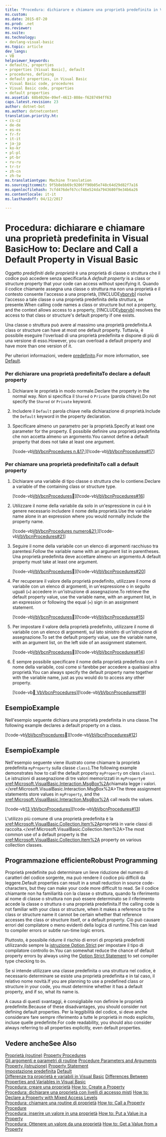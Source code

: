 ```yaml
---
title: "Procedura: dichiarare e chiamare una proprietà predefinita in Visual Basic | Documenti di Microsoft"
ms.custom: 
ms.date: 2015-07-20
ms.prod: .net
ms.reviewer: 
ms.suite: 
ms.technology:
- devlang-visual-basic
ms.topic: article
dev_langs:
- VB
helpviewer_keywords:
- defaults, properties
- properties [Visual Basic], default
- procedures, defining
- default properties, in Visual Basic
- Visual Basic code, procedures
- Visual Basic code, properties
- default properties
ms.assetid: 68b4026e-09ef-4613-808e-f6287494ff63
caps.latest.revision: 23
author: dotnet-bot
ms.author: dotnetcontent
translation.priority.ht:
- cs-cz
- de-de
- es-es
- fr-fr
- it-it
- ja-jp
- ko-kr
- pl-pl
- pt-br
- ru-ru
- tr-tr
- zh-cn
- zh-tw
ms.translationtype: Machine Translation
ms.sourcegitcommit: 9f5b8ebb69c9206ff90b05e748c64d29d82f7a16
ms.openlocfilehash: 7cfd476def67ccf46e524da7943680f9e34b6a26
ms.contentlocale: it-it
ms.lasthandoff: 04/12/2017

---
```

# <a name="how-to-declare-and-call-a-default-property-in-visual-basic"></a><span data-ttu-id="a8149-102">Procedura: dichiarare e chiamare una proprietà predefinita in Visual Basic</span><span class="sxs-lookup"><span data-stu-id="a8149-102">How to: Declare and Call a Default Property in Visual Basic</span></span>
<span data-ttu-id="a8149-103">Oggetto *predefiniti delle proprietà* è una proprietà di classe o struttura che il codice può accedere senza specificarla.</span><span class="sxs-lookup"><span data-stu-id="a8149-103">A *default property* is a class or structure property that your code can access without specifying it.</span></span> <span data-ttu-id="a8149-104">Quando il codice chiamante assegna una classe o struttura ma non una proprietà e il contesto consente l'accesso a una proprietà, [!INCLUDE[vbprvb](../../../../csharp/programming-guide/concepts/linq/includes/vbprvb_md.md)] risolve l'accesso a tale classe o una proprietà predefinita della struttura, se presente.</span><span class="sxs-lookup"><span data-stu-id="a8149-104">When calling code names a class or structure but not a property, and the context allows access to a property, [!INCLUDE[vbprvb](../../../../csharp/programming-guide/concepts/linq/includes/vbprvb_md.md)] resolves the access to that class or structure's default property if one exists.</span></span>  
  
 <span data-ttu-id="a8149-105">Una classe o struttura può avere al massimo una proprietà predefinita.</span><span class="sxs-lookup"><span data-stu-id="a8149-105">A class or structure can have at most one default property.</span></span> <span data-ttu-id="a8149-106">Tuttavia, è possibile eseguire l'overload di una proprietà predefinita e dispone di più di una versione di esso.</span><span class="sxs-lookup"><span data-stu-id="a8149-106">However, you can overload a default property and have more than one version of it.</span></span>  
  
 <span data-ttu-id="a8149-107">Per ulteriori informazioni, vedere [predefinito](../../../../visual-basic/language-reference/modifiers/default.md).</span><span class="sxs-lookup"><span data-stu-id="a8149-107">For more information, see [Default](../../../../visual-basic/language-reference/modifiers/default.md).</span></span>  
  
### <a name="to-declare-a-default-property"></a><span data-ttu-id="a8149-108">Per dichiarare una proprietà predefinita</span><span class="sxs-lookup"><span data-stu-id="a8149-108">To declare a default property</span></span>  
  
1.  <span data-ttu-id="a8149-109">Dichiarare le proprietà in modo normale.</span><span class="sxs-lookup"><span data-stu-id="a8149-109">Declare the property in the normal way.</span></span> <span data-ttu-id="a8149-110">Non si specifica il `Shared` o `Private` (parola chiave).</span><span class="sxs-lookup"><span data-stu-id="a8149-110">Do not specify the `Shared` or `Private` keyword.</span></span>  
  
2.  <span data-ttu-id="a8149-111">Includere il `Default` parola chiave nella dichiarazione di proprietà.</span><span class="sxs-lookup"><span data-stu-id="a8149-111">Include the `Default` keyword in the property declaration.</span></span>  
  
3.  <span data-ttu-id="a8149-112">Specificare almeno un parametro per la proprietà.</span><span class="sxs-lookup"><span data-stu-id="a8149-112">Specify at least one parameter for the property.</span></span> <span data-ttu-id="a8149-113">È possibile definire una proprietà predefinita che non accetta almeno un argomento.</span><span class="sxs-lookup"><span data-stu-id="a8149-113">You cannot define a default property that does not take at least one argument.</span></span>  
  
     <span data-ttu-id="a8149-114">[!code-vb[VbVbcnProcedures n.&17;](./codesnippet/VisualBasic/how-to-declare-and-call-a-default-property_1.vb)]</span><span class="sxs-lookup"><span data-stu-id="a8149-114">[!code-vb[VbVbcnProcedures#17](./codesnippet/VisualBasic/how-to-declare-and-call-a-default-property_1.vb)]</span></span>  
  
### <a name="to-call-a-default-property"></a><span data-ttu-id="a8149-115">Per chiamare una proprietà predefinita</span><span class="sxs-lookup"><span data-stu-id="a8149-115">To call a default property</span></span>  
  
1.  <span data-ttu-id="a8149-116">Dichiarare una variabile di tipo classe o struttura che lo contiene.</span><span class="sxs-lookup"><span data-stu-id="a8149-116">Declare a variable of the containing class or structure type.</span></span>  
  
     <span data-ttu-id="a8149-117">[!code-vb[VbVbcnProcedures&#16;](./codesnippet/VisualBasic/how-to-declare-and-call-a-default-property_2.vb)]</span><span class="sxs-lookup"><span data-stu-id="a8149-117">[!code-vb[VbVbcnProcedures#16](./codesnippet/VisualBasic/how-to-declare-and-call-a-default-property_2.vb)]</span></span>  
  
2.  <span data-ttu-id="a8149-118">Utilizzare il nome della variabile da solo in un'espressione in cui è in genere necessario includere il nome della proprietà.</span><span class="sxs-lookup"><span data-stu-id="a8149-118">Use the variable name alone in an expression where you would normally include the property name.</span></span>  
  
     <span data-ttu-id="a8149-119">[!code-vb[VbVbcnProcedures numero&21;](./codesnippet/VisualBasic/how-to-declare-and-call-a-default-property_3.vb)]</span><span class="sxs-lookup"><span data-stu-id="a8149-119">[!code-vb[VbVbcnProcedures#21](./codesnippet/VisualBasic/how-to-declare-and-call-a-default-property_3.vb)]</span></span>  
  
3.  <span data-ttu-id="a8149-120">Seguire il nome della variabile con un elenco di argomenti racchiuso tra parentesi.</span><span class="sxs-lookup"><span data-stu-id="a8149-120">Follow the variable name with an argument list in parentheses.</span></span> <span data-ttu-id="a8149-121">Una proprietà predefinita deve accettare almeno un argomento.</span><span class="sxs-lookup"><span data-stu-id="a8149-121">A default property must take at least one argument.</span></span>  
  
     <span data-ttu-id="a8149-122">[!code-vb[VbVbcnProcedures&#20;](./codesnippet/VisualBasic/how-to-declare-and-call-a-default-property_4.vb)]</span><span class="sxs-lookup"><span data-stu-id="a8149-122">[!code-vb[VbVbcnProcedures#20](./codesnippet/VisualBasic/how-to-declare-and-call-a-default-property_4.vb)]</span></span>  
  
4.  <span data-ttu-id="a8149-123">Per recuperare il valore della proprietà predefinito, utilizzare il nome di variabile con un elenco di argomenti, in un'espressione o in seguito uguali (`=`) accedere in un'istruzione di assegnazione.</span><span class="sxs-lookup"><span data-stu-id="a8149-123">To retrieve the default property value, use the variable name, with an argument list, in an expression or following the equal (`=`) sign in an assignment statement.</span></span>  
  
     <span data-ttu-id="a8149-124">[!code-vb[VbVbcnProcedures&#15;](./codesnippet/VisualBasic/how-to-declare-and-call-a-default-property_5.vb)]</span><span class="sxs-lookup"><span data-stu-id="a8149-124">[!code-vb[VbVbcnProcedures#15](./codesnippet/VisualBasic/how-to-declare-and-call-a-default-property_5.vb)]</span></span>  
  
5.  <span data-ttu-id="a8149-125">Per impostare il valore della proprietà predefinito, utilizzare il nome di variabile con un elenco di argomenti, sul lato sinistro di un'istruzione di assegnazione.</span><span class="sxs-lookup"><span data-stu-id="a8149-125">To set the default property value, use the variable name, with an argument list, on the left side of an assignment statement.</span></span>  
  
     <span data-ttu-id="a8149-126">[!code-vb[VbVbcnProcedures&#14;](./codesnippet/VisualBasic/how-to-declare-and-call-a-default-property_6.vb)]</span><span class="sxs-lookup"><span data-stu-id="a8149-126">[!code-vb[VbVbcnProcedures#14](./codesnippet/VisualBasic/how-to-declare-and-call-a-default-property_6.vb)]</span></span>  
  
6.  <span data-ttu-id="a8149-127">È sempre possibile specificare il nome della proprietà predefinita con il nome della variabile, così come si farebbe per accedere a qualsiasi altra proprietà.</span><span class="sxs-lookup"><span data-stu-id="a8149-127">You can always specify the default property name together with the variable name, just as you would do to access any other property.</span></span>  
  
     <span data-ttu-id="a8149-128">[!code-vb[&#19; VbVbcnProcedures](./codesnippet/VisualBasic/how-to-declare-and-call-a-default-property_7.vb)]</span><span class="sxs-lookup"><span data-stu-id="a8149-128">[!code-vb[VbVbcnProcedures#19](./codesnippet/VisualBasic/how-to-declare-and-call-a-default-property_7.vb)]</span></span>  
  
## <a name="example"></a><span data-ttu-id="a8149-129">Esempio</span><span class="sxs-lookup"><span data-stu-id="a8149-129">Example</span></span>  
 <span data-ttu-id="a8149-130">Nell'esempio seguente dichiara una proprietà predefinita in una classe.</span><span class="sxs-lookup"><span data-stu-id="a8149-130">The following example declares a default property on a class.</span></span>  
  
 <span data-ttu-id="a8149-131">[!code-vb[VbVbcnProcedures&#12;](./codesnippet/VisualBasic/how-to-declare-and-call-a-default-property_8.vb)]</span><span class="sxs-lookup"><span data-stu-id="a8149-131">[!code-vb[VbVbcnProcedures#12](./codesnippet/VisualBasic/how-to-declare-and-call-a-default-property_8.vb)]</span></span>  
  
## <a name="example"></a><span data-ttu-id="a8149-132">Esempio</span><span class="sxs-lookup"><span data-stu-id="a8149-132">Example</span></span>  
 <span data-ttu-id="a8149-133">Nell'esempio seguente viene illustrato come chiamare la proprietà predefinita `myProperty` sulla classe `class1`.</span><span class="sxs-lookup"><span data-stu-id="a8149-133">The following example demonstrates how to call the default property `myProperty` on class `class1`.</span></span> <span data-ttu-id="a8149-134">Le istruzioni di assegnazione di tre valori memorizzati in `myProperty`e <xref:Microsoft.VisualBasic.Interaction.MsgBox%2A>chiamata legge i valori.</xref:Microsoft.VisualBasic.Interaction.MsgBox%2A></span><span class="sxs-lookup"><span data-stu-id="a8149-134">The three assignment statements store values in `myProperty`, and the <xref:Microsoft.VisualBasic.Interaction.MsgBox%2A> call reads the values.</span></span>  
  
 <span data-ttu-id="a8149-135">[!code-vb[13 VbVbcnProcedures](./codesnippet/VisualBasic/how-to-declare-and-call-a-default-property_9.vb)]</span><span class="sxs-lookup"><span data-stu-id="a8149-135">[!code-vb[VbVbcnProcedures#13](./codesnippet/VisualBasic/how-to-declare-and-call-a-default-property_9.vb)]</span></span>  
  
 <span data-ttu-id="a8149-136">L'utilizzo più comune di una proprietà predefinita è la <xref:Microsoft.VisualBasic.Collection.Item%2A>proprietà in varie classi di raccolta.</xref:Microsoft.VisualBasic.Collection.Item%2A></span><span class="sxs-lookup"><span data-stu-id="a8149-136">The most common use of a default property is the <xref:Microsoft.VisualBasic.Collection.Item%2A> property on various collection classes.</span></span>  
  
## <a name="robust-programming"></a><span data-ttu-id="a8149-137">Programmazione efficiente</span><span class="sxs-lookup"><span data-stu-id="a8149-137">Robust Programming</span></span>  
 <span data-ttu-id="a8149-138">Proprietà predefinite può determinare un lieve riduzione del numero di caratteri del codice sorgente, ma può rendere il codice più difficili da leggere.</span><span class="sxs-lookup"><span data-stu-id="a8149-138">Default properties can result in a small reduction in source code-characters, but they can make your code more difficult to read.</span></span> <span data-ttu-id="a8149-139">Se il codice chiamante non ha familiarità con la classe o struttura, quando fa riferimento al nome di classe o struttura non può essere determinato se il riferimento accede la classe o struttura o una proprietà predefinita.</span><span class="sxs-lookup"><span data-stu-id="a8149-139">If the calling code is not familiar with your class or structure, when it makes a reference to the class or structure name it cannot be certain whether that reference accesses the class or structure itself, or a default property.</span></span> <span data-ttu-id="a8149-140">Ciò può causare errori del compilatore o meno evidenti della logica di runtime.</span><span class="sxs-lookup"><span data-stu-id="a8149-140">This can lead to compiler errors or subtle run-time logic errors.</span></span>  
  
 <span data-ttu-id="a8149-141">Piuttosto, è possibile ridurre il rischio di errori di proprietà predefiniti utilizzando sempre la [istruzione Option Strict](../../../../visual-basic/language-reference/statements/option-strict-statement.md) per impostare il tipo di compilatore controllo `On`.</span><span class="sxs-lookup"><span data-stu-id="a8149-141">You can somewhat reduce the chance of default property errors by always using the [Option Strict Statement](../../../../visual-basic/language-reference/statements/option-strict-statement.md) to set compiler type checking to `On`.</span></span>  
  
 <span data-ttu-id="a8149-142">Se si intende utilizzare una classe predefinita o una struttura nel codice, è necessario determinare se esiste una proprietà predefinita e in tal caso, il relativo nome novità.</span><span class="sxs-lookup"><span data-stu-id="a8149-142">If you are planning to use a predefined class or structure in your code, you must determine whether it has a default property, and if so, what its name is.</span></span>  
  
 <span data-ttu-id="a8149-143">A causa di questi svantaggi, è consigliabile non definire le proprietà predefinite.</span><span class="sxs-lookup"><span data-stu-id="a8149-143">Because of these disadvantages, you should consider not defining default properties.</span></span> <span data-ttu-id="a8149-144">Per la leggibilità del codice, si deve anche considerare fare sempre riferimento a tutte le proprietà in modo esplicito, incluse quelle predefinite.</span><span class="sxs-lookup"><span data-stu-id="a8149-144">For code readability, you should also consider always referring to all properties explicitly, even default properties.</span></span>  
  
## <a name="see-also"></a><span data-ttu-id="a8149-145">Vedere anche</span><span class="sxs-lookup"><span data-stu-id="a8149-145">See Also</span></span>  
 <span data-ttu-id="a8149-146">[Proprietà (routine)](./property-procedures.md) </span><span class="sxs-lookup"><span data-stu-id="a8149-146">[Property Procedures](./property-procedures.md) </span></span>  
<span data-ttu-id="a8149-147"> [Gli argomenti e parametri di routine](./procedure-parameters-and-arguments.md) </span><span class="sxs-lookup"><span data-stu-id="a8149-147"> [Procedure Parameters and Arguments](./procedure-parameters-and-arguments.md) </span></span>  
<span data-ttu-id="a8149-148"> [Property (istruzione)](../../../../visual-basic/language-reference/statements/property-statement.md) </span><span class="sxs-lookup"><span data-stu-id="a8149-148"> [Property Statement](../../../../visual-basic/language-reference/statements/property-statement.md) </span></span>  
<span data-ttu-id="a8149-149"> [Impostazione predefinita](../../../../visual-basic/language-reference/modifiers/default.md) </span><span class="sxs-lookup"><span data-stu-id="a8149-149"> [Default](../../../../visual-basic/language-reference/modifiers/default.md) </span></span>  
<span data-ttu-id="a8149-150"> [Differenze tra proprietà e variabili in Visual Basic](./differences-between-properties-and-variables.md) </span><span class="sxs-lookup"><span data-stu-id="a8149-150"> [Differences Between Properties and Variables in Visual Basic](./differences-between-properties-and-variables.md) </span></span>  
<span data-ttu-id="a8149-151"> [Procedura: creare una proprietà](./how-to-create-a-property.md) </span><span class="sxs-lookup"><span data-stu-id="a8149-151"> [How to: Create a Property](./how-to-create-a-property.md) </span></span>  
<span data-ttu-id="a8149-152"> [Procedura: dichiarare una proprietà con livelli di accesso misti](./how-to-declare-a-property-with-mixed-access-levels.md) </span><span class="sxs-lookup"><span data-stu-id="a8149-152"> [How to: Declare a Property with Mixed Access Levels](./how-to-declare-a-property-with-mixed-access-levels.md) </span></span>  
<span data-ttu-id="a8149-153"> [Procedura: chiamare una routine di proprietà](./how-to-call-a-property-procedure.md) </span><span class="sxs-lookup"><span data-stu-id="a8149-153"> [How to: Call a Property Procedure](./how-to-call-a-property-procedure.md) </span></span>  
<span data-ttu-id="a8149-154"> [Procedura: inserire un valore in una proprietà](./how-to-put-a-value-in-a-property.md) </span><span class="sxs-lookup"><span data-stu-id="a8149-154"> [How to: Put a Value in a Property](./how-to-put-a-value-in-a-property.md) </span></span>  
<span data-ttu-id="a8149-155"> [Procedura: Ottenere un valore da una proprietà](./how-to-get-a-value-from-a-property.md)</span><span class="sxs-lookup"><span data-stu-id="a8149-155"> [How to: Get a Value from a Property](./how-to-get-a-value-from-a-property.md)</span></span>
